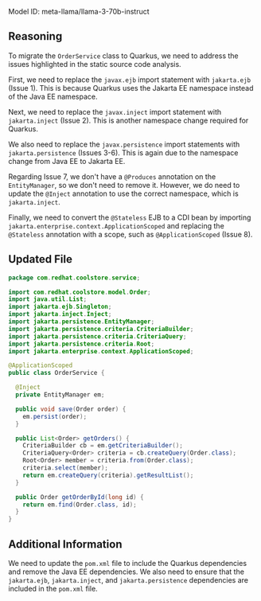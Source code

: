 Model ID: meta-llama/llama-3-70b-instruct
## Reasoning

To migrate the `OrderService` class to Quarkus, we need to address the issues highlighted in the static source code analysis.

First, we need to replace the `javax.ejb` import statement with `jakarta.ejb` (Issue 1). This is because Quarkus uses the Jakarta EE namespace instead of the Java EE namespace.

Next, we need to replace the `javax.inject` import statement with `jakarta.inject` (Issue 2). This is another namespace change required for Quarkus.

We also need to replace the `javax.persistence` import statements with `jakarta.persistence` (Issues 3-6). This is again due to the namespace change from Java EE to Jakarta EE.

Regarding Issue 7, we don't have a `@Produces` annotation on the `EntityManager`, so we don't need to remove it. However, we do need to update the `@Inject` annotation to use the correct namespace, which is `jakarta.inject`.

Finally, we need to convert the `@Stateless` EJB to a CDI bean by importing `jakarta.enterprise.context.ApplicationScoped` and replacing the `@Stateless` annotation with a scope, such as `@ApplicationScoped` (Issue 8).

## Updated File

```java
package com.redhat.coolstore.service;

import com.redhat.coolstore.model.Order;
import java.util.List;
import jakarta.ejb.Singleton;
import jakarta.inject.Inject;
import jakarta.persistence.EntityManager;
import jakarta.persistence.criteria.CriteriaBuilder;
import jakarta.persistence.criteria.CriteriaQuery;
import jakarta.persistence.criteria.Root;
import jakarta.enterprise.context.ApplicationScoped;

@ApplicationScoped
public class OrderService {

  @Inject
  private EntityManager em;

  public void save(Order order) {
    em.persist(order);
  }

  public List<Order> getOrders() {
    CriteriaBuilder cb = em.getCriteriaBuilder();
    CriteriaQuery<Order> criteria = cb.createQuery(Order.class);
    Root<Order> member = criteria.from(Order.class);
    criteria.select(member);
    return em.createQuery(criteria).getResultList();
  }

  public Order getOrderById(long id) {
    return em.find(Order.class, id);
  }
}
```

## Additional Information

We need to update the `pom.xml` file to include the Quarkus dependencies and remove the Java EE dependencies. We also need to ensure that the `jakarta.ejb`, `jakarta.inject`, and `jakarta.persistence` dependencies are included in the `pom.xml` file.